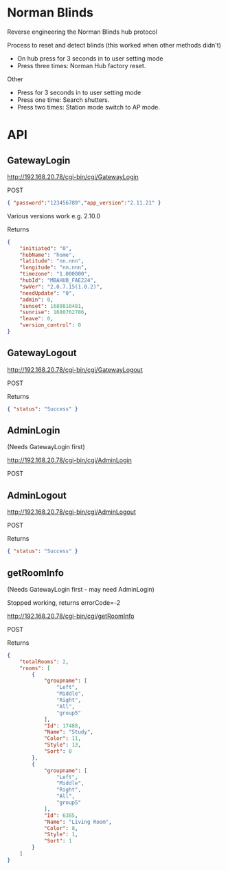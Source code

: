 # Norman Blinds
Reverse engineering the Norman Blinds hub protocol

Process to reset and detect blinds (this worked when other methods didn't)
- On hub press for 3 seconds in to user setting mode
- Press three times: Norman Hub factory reset.

Other
- Press for 3 seconds in to user setting mode
- Press one time: Search shutters.
- Press two times: Station mode switch to AP mode.

# API

## GatewayLogin
http://192.168.20.78/cgi-bin/cgi/GatewayLogin

POST 
```json
{ "password":"123456789","app_version":"2.11.21" }
```

Various versions work e.g. 2.10.0

Returns 
```json
{
    "initiated": "0",
    "hubName": "home",
    "latitude": "nn.nnn",
    "longitude": "nn.nnn",
    "timezone": "1.000000",
    "hubId": "MBAHUB_FAE224",
    "swVer": "2.0.7.15(1.0.2)",
    "needUpdate": "0",
    "admin": 0,
    "sunset": 1680810481,
    "sunrise": 1680762786,
    "leave": 0,
    "version_control": 0
}
```

## GatewayLogout
http://192.168.20.78/cgi-bin/cgi/GatewayLogout

POST

Returns
```json
{ "status": "Success" }
```

## AdminLogin
(Needs GatewayLogin first)

http://192.168.20.78/cgi-bin/cgi/AdminLogin

POST

## AdminLogout
http://192.168.20.78/cgi-bin/cgi/AdminLogout

POST

Returns
```json
{ "status": "Success" }
```

## getRoomInfo
(Needs GatewayLogin first - may need AdminLogin)

Stopped working, returns errorCode=-2

http://192.168.20.78/cgi-bin/cgi/getRoomInfo

POST

Returns 
```json
{
    "totalRooms": 2,
    "rooms": [
        {
            "groupname": [
                "Left",
                "Middle",
                "Right",
                "All",
                "group5"
            ],
            "Id": 17488,
            "Name": "Study",
            "Color": 11,
            "Style": 13,
            "Sort": 0
        },
        {
            "groupname": [
                "Left",
                "Middle",
                "Right",
                "All",
                "group5"
            ],
            "Id": 6385,
            "Name": "Living Room",
            "Color": 8,
            "Style": 1,
            "Sort": 1
        }
    ]
}
```

